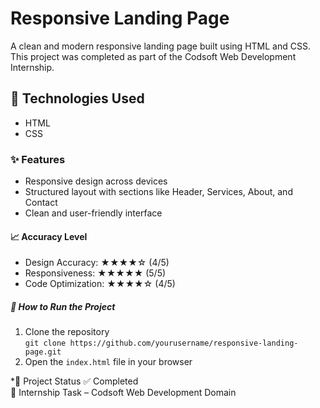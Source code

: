 # Responsive Landing Page

A clean and modern responsive landing page built using HTML and CSS. This project was completed as part of the Codsoft Web Development Internship.

## 🔧 Technologies Used
- HTML
- CSS

### ✨ Features
- Responsive design across devices
- Structured layout with sections like Header, Services, About, and Contact
- Clean and user-friendly interface

#### 📈 Accuracy Level
- Design Accuracy: ★★★★☆ (4/5)
- Responsiveness: ★★★★★ (5/5)
- Code Optimization: ★★★★☆ (4/5)

##### 🚀 How to Run the Project
1. Clone the repository  
   `git clone https://github.com/yourusername/responsive-landing-page.git`
2. Open the `index.html` file in your browser

*📌 Project Status
✅ Completed  
📁 Internship Task – Codsoft Web Development Domain

